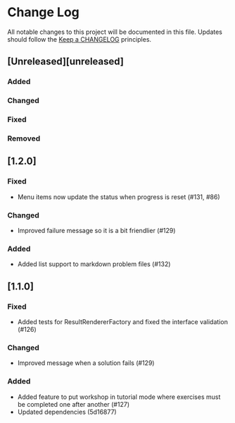 # Change Log
All notable changes to this project will be documented in this file.
Updates should follow the [Keep a CHANGELOG](http://keepachangelog.com/) principles.

## [Unreleased][unreleased]
### Added

### Changed

### Fixed

### Removed

## [1.2.0]
### Fixed
 - Menu items now update the status when progress is reset (#131, #86)
   
### Changed
 - Improved failure message so it is a bit friendlier (#129)
 
### Added
 - Added list support to markdown problem files (#132)

## [1.1.0]
### Fixed
 - Added tests for ResultRendererFactory and fixed the interface validation (#126)
   
### Changed
 - Improved message when a solution fails (#129)  
 
### Added
 - Added feature to put workshop in tutorial mode where exercises must be completed one after another (#127)
 - Updated dependencies (5d16877)
